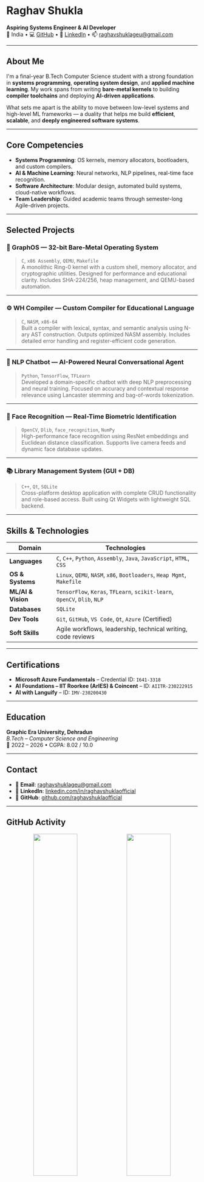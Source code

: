 # Raghav Shukla

**Aspiring Systems Engineer & AI Developer**  
📍 India • 💻 [GitHub](https://github.com/raghavshuklaofficial) • 🔗 [LinkedIn](https://www.linkedin.com/in/raghavshuklaofficial/) • 📫 raghavshuklageu@gmail.com

---

## About Me

I'm a final-year B.Tech Computer Science student with a strong foundation in **systems programming**, **operating system design**, and **applied machine learning**. My work spans from writing **bare-metal kernels** to building **compiler toolchains** and deploying **AI-driven applications**.

What sets me apart is the ability to move between low-level systems and high-level ML frameworks — a duality that helps me build **efficient**, **scalable**, and **deeply engineered software systems**.

---

## Core Competencies

- **Systems Programming**: OS kernels, memory allocators, bootloaders, and custom compilers.
- **AI & Machine Learning**: Neural networks, NLP pipelines, real-time face recognition.
- **Software Architecture**: Modular design, automated build systems, cloud-native workflows.
- **Team Leadership**: Guided academic teams through semester-long Agile-driven projects.

---

## Selected Projects

### 🧠 GraphOS — 32-bit Bare-Metal Operating System  
> `C`, `x86 Assembly`, `QEMU`, `Makefile`  
A monolithic Ring-0 kernel with a custom shell, memory allocator, and cryptographic utilities. Designed for performance and educational clarity. Includes SHA-224/256, heap management, and QEMU-based automation.

---

### ⚙️ WH Compiler — Custom Compiler for Educational Language  
> `C`, `NASM`, `x86-64`  
Built a compiler with lexical, syntax, and semantic analysis using N-ary AST construction. Outputs optimized NASM assembly. Includes detailed error handling and register-efficient code generation.

---

### 💬 NLP Chatbot — AI-Powered Neural Conversational Agent  
> `Python`, `TensorFlow`, `TFLearn`  
Developed a domain-specific chatbot with deep NLP preprocessing and neural training. Focused on accuracy and contextual response relevance using Lancaster stemming and bag-of-words tokenization.

---

### 🎯 Face Recognition — Real-Time Biometric Identification  
> `OpenCV`, `Dlib`, `face_recognition`, `NumPy`  
High-performance face recognition using ResNet embeddings and Euclidean distance classification. Supports live camera feeds and dynamic face database updates.

---

### 📚 Library Management System (GUI + DB)  
> `C++`, `Qt`, `SQLite`  
Cross-platform desktop application with complete CRUD functionality and role-based access. Built using Qt Widgets with lightweight SQL backend.

---

## Skills & Technologies

| Domain                 | Technologies                                                                 |
|------------------------|------------------------------------------------------------------------------|
| **Languages**          | `C`, `C++`, `Python`, `Assembly`, `Java`, `JavaScript`, `HTML`, `CSS`       |
| **OS & Systems**       | `Linux`, `QEMU`, `NASM`, `x86`, `Bootloaders`, `Heap Mgmt`, `Makefile`      |
| **ML/AI & Vision**     | `TensorFlow`, `Keras`, `TFLearn`, `scikit-learn`, `OpenCV`, `Dlib`, `NLP`    |
| **Databases**          | `SQLite`                                                                     |
| **Dev Tools**          | `Git`, `GitHub`, `VS Code`, `Qt`, `Azure` (Certified)                       |
| **Soft Skills**        | Agile workflows, leadership, technical writing, code reviews                 |

---

## Certifications

- **Microsoft Azure Fundamentals** – Credential ID: `I641-3318`
- **AI Foundations – IIT Roorkee (ArIES) & Coincent** – ID: `AIITR-230222915`
- **AI with Languify** – ID: `IMV-230200430`

---

## Education

**Graphic Era University, Dehradun**  
*B.Tech – Computer Science and Engineering*  
📅 2022 – 2026 • CGPA: 8.02 / 10.0

---

## Contact

- 📧 **Email**: raghavshuklageu@gmail.com  
- 🔗 **LinkedIn**: [linkedin.com/in/raghavshuklaofficial](https://www.linkedin.com/in/raghavshuklaofficial/)  
- 💼 **GitHub**: [github.com/raghavshuklaofficial](https://github.com/raghavshuklaofficial)

---

## GitHub Activity

<p align="center">
  <img src="https://github-readme-stats.vercel.app/api?username=raghavshuklaofficial&show_icons=true&theme=default" width="48%" />
  <img src="https://github-readme-streak-stats.herokuapp.com?user=raghavshuklaofficial&theme=default" width="48%" />
</p>

---

## Final Note

If you're seeking a **low-level systems thinker** with a passion for **AI innovation** and **engineering rigor**, let's connect.
